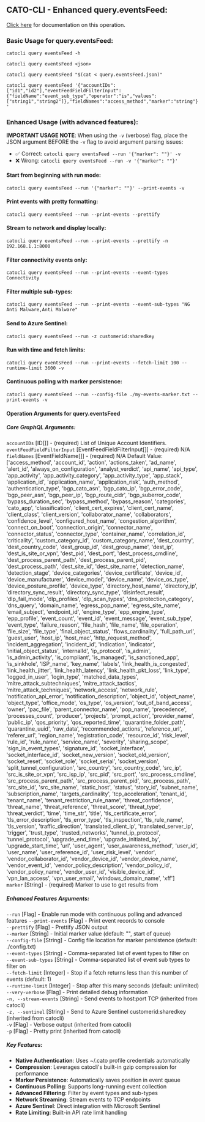 
## CATO-CLI - Enhanced query.eventsFeed:
[Click here](https://api.catonetworks.com/documentation/#query-query.eventsFeed) for documentation on this operation.

### Basic Usage for query.eventsFeed:

`catocli query eventsFeed -h`

`catocli query eventsFeed <json>`

`catocli query eventsFeed "$(cat < query.eventsFeed.json)"`

`catocli query eventsFeed '{"accountIDs":["id1","id2"],"eventFeedFieldFilterInput":{"fieldName":"event_sub_type","operator":"is","values":["string1","string2"]},"fieldNames":"access_method","marker":"string"}'`

### Enhanced Usage (with advanced features):

**IMPORTANT USAGE NOTE**: When using the `-v` (verbose) flag, place the JSON argument BEFORE the `-v` flag to avoid argument parsing issues:
- ✅ Correct: `catocli query eventsFeed --run '{"marker": ""}' -v`
- ❌ Wrong: `catocli query eventsFeed --run -v '{"marker": ""}'`

#### Start from beginning with run mode:
`catocli query eventsFeed --run '{"marker": ""}' --print-events -v`

#### Print events with pretty formatting:
`catocli query eventsFeed --run --print-events --prettify`

#### Stream to network and display locally:
`catocli query eventsFeed --run --print-events --prettify -n 192.168.1.1:8000`

#### Filter connectivity events only:
`catocli query eventsFeed --run --print-events --event-types Connectivity`

#### Filter multiple sub-types:
`catocli query eventsFeed --run --print-events --event-sub-types "NG Anti Malware,Anti Malware"`

#### Send to Azure Sentinel:
`catocli query eventsFeed --run -z customerid:sharedkey`

#### Run with time and fetch limits:
`catocli query eventsFeed --run --print-events --fetch-limit 100 --runtime-limit 3600 -v`

#### Continuous polling with marker persistence:
`catocli query eventsFeed --run --config-file ./my-events-marker.txt --print-events -v`


#### Operation Arguments for query.eventsFeed ####

##### Core GraphQL Arguments:
`accountIDs` [ID[]] - (required) List of Unique Account Identifiers.    
`eventFeedFieldFilterInput` [EventFeedFieldFilterInput[]] - (required) N/A    
`fieldNames` [EventFieldName[]] - (required) N/A Default Value: ['access_method', 'account_id', 'action', 'actions_taken', 'ad_name', 'alert_id', 'always_on_configuration', 'analyst_verdict', 'api_name', 'api_type', 'app_activity', 'app_activity_category', 'app_activity_type', 'app_stack', 'application_id', 'application_name', 'application_risk', 'auth_method', 'authentication_type', 'bgp_cato_asn', 'bgp_cato_ip', 'bgp_error_code', 'bgp_peer_asn', 'bgp_peer_ip', 'bgp_route_cidr', 'bgp_suberror_code', 'bypass_duration_sec', 'bypass_method', 'bypass_reason', 'categories', 'cato_app', 'classification', 'client_cert_expires', 'client_cert_name', 'client_class', 'client_version', 'collaborator_name', 'collaborators', 'confidence_level', 'configured_host_name', 'congestion_algorithm', 'connect_on_boot', 'connection_origin', 'connector_name', 'connector_status', 'connector_type', 'container_name', 'correlation_id', 'criticality', 'custom_category_id', 'custom_category_name', 'dest_country', 'dest_country_code', 'dest_group_id', 'dest_group_name', 'dest_ip', 'dest_is_site_or_vpn', 'dest_pid', 'dest_port', 'dest_process_cmdline', 'dest_process_parent_path', 'dest_process_parent_pid', 'dest_process_path', 'dest_site_id', 'dest_site_name', 'detection_name', 'detection_stage', 'device_categories', 'device_certificate', 'device_id', 'device_manufacturer', 'device_model', 'device_name', 'device_os_type', 'device_posture_profile', 'device_type', 'directory_host_name', 'directory_ip', 'directory_sync_result', 'directory_sync_type', 'disinfect_result', 'dlp_fail_mode', 'dlp_profiles', 'dlp_scan_types', 'dns_protection_category', 'dns_query', 'domain_name', 'egress_pop_name', 'egress_site_name', 'email_subject', 'endpoint_id', 'engine_type', 'epp_engine_type', 'epp_profile', 'event_count', 'event_id', 'event_message', 'event_sub_type', 'event_type', 'failure_reason', 'file_hash', 'file_name', 'file_operation', 'file_size', 'file_type', 'final_object_status', 'flows_cardinality', 'full_path_url', 'guest_user', 'host_ip', 'host_mac', 'http_request_method', 'incident_aggregation', 'incident_id', 'indication', 'indicator', 'initial_object_status', 'internalId', 'ip_protocol', 'is_admin', 'is_admin_activity', 'is_compliant', 'is_managed', 'is_sanctioned_app', 'is_sinkhole', 'ISP_name', 'key_name', 'labels', 'link_health_is_congested', 'link_health_jitter', 'link_health_latency', 'link_health_pkt_loss', 'link_type', 'logged_in_user', 'login_type', 'matched_data_types', 'mitre_attack_subtechniques', 'mitre_attack_tactics', 'mitre_attack_techniques', 'network_access', 'network_rule', 'notification_api_error', 'notification_description', 'object_id', 'object_name', 'object_type', 'office_mode', 'os_type', 'os_version', 'out_of_band_access', 'owner', 'pac_file', 'parent_connector_name', 'pop_name', 'precedence', 'processes_count', 'producer', 'projects', 'prompt_action', 'provider_name', 'public_ip', 'qos_priority', 'qos_reported_time', 'quarantine_folder_path', 'quarantine_uuid', 'raw_data', 'recommended_actions', 'reference_url', 'referer_url', 'region_name', 'registration_code', 'resource_id', 'risk_level', 'rule_id', 'rule_name', 'service_name', 'severity', 'sharing_scope', 'sign_in_event_types', 'signature_id', 'socket_interface', 'socket_interface_id', 'socket_new_version', 'socket_old_version', 'socket_reset', 'socket_role', 'socket_serial', 'socket_version', 'split_tunnel_configuration', 'src_country', 'src_country_code', 'src_ip', 'src_is_site_or_vpn', 'src_isp_ip', 'src_pid', 'src_port', 'src_process_cmdline', 'src_process_parent_path', 'src_process_parent_pid', 'src_process_path', 'src_site_id', 'src_site_name', 'static_host', 'status', 'story_id', 'subnet_name', 'subscription_name', 'targets_cardinality', 'tcp_acceleration', 'tenant_id', 'tenant_name', 'tenant_restriction_rule_name', 'threat_confidence', 'threat_name', 'threat_reference', 'threat_score', 'threat_type', 'threat_verdict', 'time', 'time_str', 'title', 'tls_certificate_error', 'tls_error_description', 'tls_error_type', 'tls_inspection', 'tls_rule_name', 'tls_version', 'traffic_direction', 'translated_client_ip', 'translated_server_ip', 'trigger', 'trust_type', 'trusted_networks', 'tunnel_ip_protocol', 'tunnel_protocol', 'upgrade_end_time', 'upgrade_initiated_by', 'upgrade_start_time', 'url', 'user_agent', 'user_awareness_method', 'user_id', 'user_name', 'user_reference_id', 'user_risk_level', 'vendor', 'vendor_collaborator_id', 'vendor_device_id', 'vendor_device_name', 'vendor_event_id', 'vendor_policy_description', 'vendor_policy_id', 'vendor_policy_name', 'vendor_user_id', 'visible_device_id', 'vpn_lan_access', 'vpn_user_email', 'windows_domain_name', 'xff']   
`marker` [String] - (required) Marker to use to get results from    

##### Enhanced Features Arguments:
`--run` [Flag] - Enable run mode with continuous polling and advanced features
`--print-events` [Flag] - Print event records to console  
`--prettify` [Flag] - Prettify JSON output  
`--marker` [String] - Initial marker value (default: "", start of queue)  
`--config-file` [String] - Config file location for marker persistence (default: ./config.txt)  
`--event-types` [String] - Comma-separated list of event types to filter on  
`--event-sub-types` [String] - Comma-separated list of event sub types to filter on  
`--fetch-limit` [Integer] - Stop if a fetch returns less than this number of events (default: 1)  
`--runtime-limit` [Integer] - Stop after this many seconds (default: unlimited)  
`--very-verbose` [Flag] - Print detailed debug information  
`-n, --stream-events` [String] - Send events to host:port TCP (inherited from catocli)  
`-z, --sentinel` [String] - Send to Azure Sentinel customerid:sharedkey (inherited from catocli)  
`-v` [Flag] - Verbose output (inherited from catocli)  
`-p` [Flag] - Pretty print (inherited from catocli)  

##### Key Features:
- **Native Authentication**: Uses ~/.cato profile credentials automatically  
- **Compression**: Leverages catocli's built-in gzip compression for performance  
- **Marker Persistence**: Automatically saves position in event queue  
- **Continuous Polling**: Supports long-running event collection  
- **Advanced Filtering**: Filter by event types and sub-types  
- **Network Streaming**: Stream events to TCP endpoints  
- **Azure Sentinel**: Direct integration with Microsoft Sentinel  
- **Rate Limiting**: Built-in API rate limit handling
